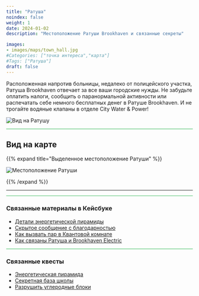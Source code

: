 ```yaml
---
title: "Ратуша"
noindex: false
weight: 1
date: 2024-01-02
description: "Местоположение Ратуши Brookhaven и связанные секреты"

images: 
- images/maps/town_hall.jpg
#Categories: ["точка интереса","карта"]
#Tags: ["Ратуша"]
draft: false
--- 
```



Расположенная напротив больницы, недалеко от полицейского участка, Ратуша Brookhaven отвечает за все ваши городские нужды. Не забудьте оплатить налоги, сообщить о паранормальной активности или распечатать себе немного бесплатных денег в Ратуше Brookhaven. И не трогайте водяные клапаны в отделе City Water & Power!

![Вид на Ратушу](/images/maps/town_hall.jpg)


<hr style="background-color: #28b44c" size=8>

## Вид на карте

{{% expand title="Выделенное местоположение Ратуши" %}}

![Местоположение Ратуши](/images/maps/town-hall.png)

{{% /expand %}}

---

<hr style="background-color: #28b44c" size=8>

### Связанные материалы в Кейсбуке

- [Детали энергетической пирамиды](/casebook/energy_pyramids/#known-locations)
- [Скрытое сообщение с благодарностью](/casebook/interesting/special_messages/#special-thanks)
- [Как вызвать пар в Квантовой комнате](/casebook/quantum/steam/)
- [Как связаны Ратуша и Brookhaven Electric](/casebook/interesting/observations/#linked-electric--water)

<hr style="background-color: #28b44c" size=8>

### Связанные квесты

- [Энергетическая пирамида](/lore/special_tools/energy_pyramid/)
- [Секретная база школы](/lore/quests/school_base/)
- [Разрушить углеродные блоки](/lore/quests/destroy_carbon_blocks/)
